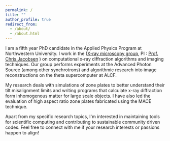 ```yaml
---
permalink: /
title: ""
author_profile: true
redirect_from: 
  - /about/
  - /about.html
---
```



I am a fifth year PhD candidate in the Applied Physics Program at Northwestern University. I work in the ([X-ray microscopy group](http://xrm.phys.northwestern.edu/), PI : [Prof. Chris Jacobsen](http://xrm.phys.northwestern.edu/~jacobsen/) ) on computational x-ray diffraction algorithms and imaging techniques. Our group performs experiments at the Advanced Photon Source (among other synchrotrons) and algorithmic research into image reconstructions on the theta supercomputer at ALCF.

My research deals with simulations of zone plates to better understand their tilt misalignment limits and writing programs that calculate x-ray diffraction form inhomogenous matter for large scale objects. I have also led the evaluation of high aspect ratio zone plates fabricated using the MACE technique.

Apart from my specific research topics, I'm interested in maintaining tools for scientific computing and contributing to sustainable community driven codes. Feel free to connect with me if your research interests or passions happen to align!
